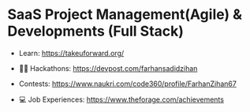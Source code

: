 # SaaS Project Management(Agile) & Developments (Full Stack)
  
- Learn: https://takeuforward.org/

- 👨‍💻 Hackathons: https://devpost.com/farhansadidzihan

- Contests: https://www.naukri.com/code360/profile/FarhanZihan67

- 💻 Job Experiences: https://www.theforage.com/achievements
